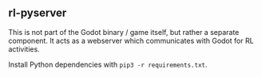 ## rl-pyserver

This is not part of the Godot binary / game itself, but rather a separate component. It acts as a webserver which communicates with Godot for RL activities.

Install Python dependencies with `pip3 -r requirements.txt`.
